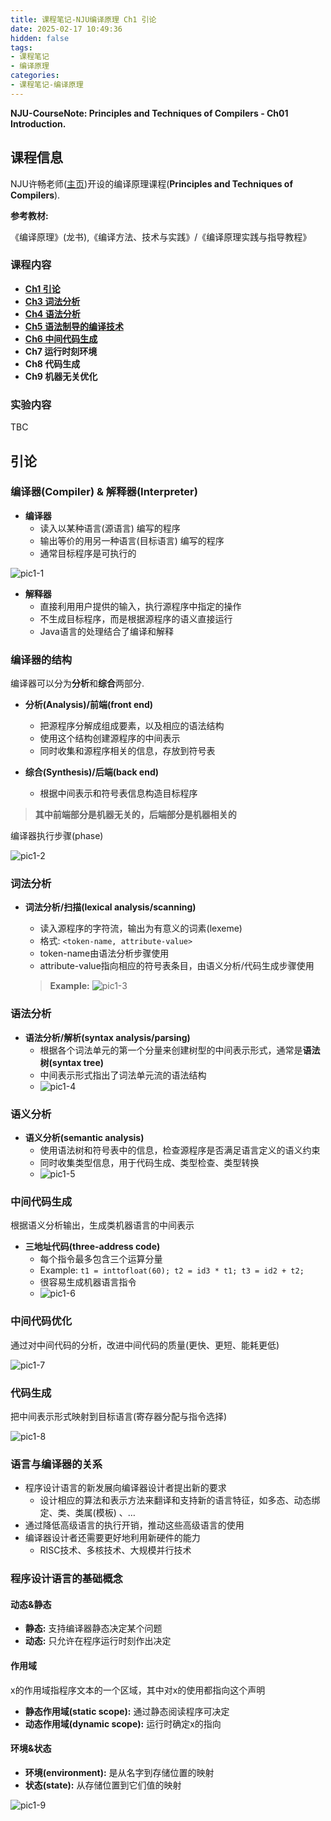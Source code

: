 ```yaml
---
title: 课程笔记-NJU编译原理 Ch1 引论
date: 2025-02-17 10:49:36
hidden: false
tags:
- 课程笔记
- 编译原理
categories:
- 课程笔记-编译原理
---
```


**NJU-CourseNote: Principles and Techniques of Compilers - Ch01 Introduction.**

<!--more-->

## 课程信息

NJU许畅老师([主页](https://cs.nju.edu.cn/changxu))开设的编译原理课程(**Principles and Techniques of Compilers**).

**参考教材:**

《编译原理》(龙书),《编译方法、技术与实践》/《编译原理实践与指导教程》

### 课程内容

- [**Ch1 引论**](https://la-pluma.github.io/Course-Compiler-1)
- [**Ch3 词法分析**](https://la-pluma.github.io/Course-Compiler-3)
- [**Ch4 语法分析**](https://la-pluma.github.io/Course-Compiler-4)
- [**Ch5 语法制导的编译技术**](https://la-pluma.github.io/Course-Compiler-5)
- [**Ch6 中间代码生成**](https://la-pluma.github.io/Course-Compiler-6)
- **Ch7 运行时刻环境**
- **Ch8 代码生成**
- **Ch9 机器无关优化**

### 实验内容

TBC

## 引论

### 编译器(Compiler) & 解释器(Interpreter)

- **编译器**
    - 读入以某种语言(源语言) 编写的程序
    - 输出等价的用另一种语言(目标语言) 编写的程序
    - 通常目标程序是可执行的

![pic1-1](Course-Compiler-1/pic1-1.png)

- **解释器**
    - 直接利用用户提供的输入，执行源程序中指定的操作
    - 不生成目标程序，而是根据源程序的语义直接运行
    - Java语言的处理结合了编译和解释

### 编译器的结构

编译器可以分为**分析**和**综合**两部分.

- **分析(Analysis)/前端(front end)**
    - 把源程序分解成组成要素，以及相应的语法结构
    - 使用这个结构创建源程序的中间表示
    - 同时收集和源程序相关的信息，存放到符号表

- **综合(Synthesis)/后端(back end)**
    - 根据中间表示和符号表信息构造目标程序

> **其中前端部分是机器无关的，后端部分是机器相关的**

编译器执行步骤(phase)

![pic1-2](Course-Compiler-1/pic1-2.png)

### 词法分析

- **词法分析/扫描(lexical analysis/scanning)**
    - 读入源程序的字符流，输出为有意义的词素(lexeme)
    - 格式: `<token-name, attribute-value>`
    - token-name由语法分析步骤使用
    - attribute-value指向相应的符号表条目，由语义分析/代码生成步骤使用

    > **Example:**
    > ![pic1-3](Course-Compiler-1/pic1-3.png)

### 语法分析

- **语法分析/解析(syntax analysis/parsing)**
    - 根据各个词法单元的第一个分量来创建树型的中间表示形式，通常是**语法树(syntax tree)**
    - 中间表示形式指出了词法单元流的语法结构
    - ![pic1-4](Course-Compiler-1/pic1-4.png)

### 语义分析

- **语义分析(semantic analysis)**
    - 使用语法树和符号表中的信息，检查源程序是否满足语言定义的语义约束
    - 同时收集类型信息，用于代码生成、类型检查、类型转换
    - ![pic1-5](Course-Compiler-1/pic1-5.png)

### 中间代码生成

根据语义分析输出，生成类机器语言的中间表示

- **三地址代码(three-address code)**
    - 每个指令最多包含三个运算分量
    - Example: `t1 = inttofloat(60); t2 = id3 * t1; t3 = id2 + t2;`
    - 很容易生成机器语言指令
    - ![pic1-6](Course-Compiler-1/pic1-6.png)

### 中间代码优化

通过对中间代码的分析，改进中间代码的质量(更快、更短、能耗更低)

![pic1-7](Course-Compiler-1/pic1-7.png)

### 代码生成

把中间表示形式映射到目标语言(寄存器分配与指令选择)

![pic1-8](Course-Compiler-1/pic1-8.png)

### 语言与编译器的关系

- 程序设计语言的新发展向编译器设计者提出新的要求
  - 设计相应的算法和表示方法来翻译和支持新的语言特征，如多态、动态绑定、类、类属(模板) 、…
- 通过降低高级语言的执行开销，推动这些高级语言的使用
- 编译器设计者还需要更好地利用新硬件的能力
  - RISC技术、多核技术、大规模并行技术

### 程序设计语言的基础概念

#### 动态&静态

- **静态:** 支持编译器静态决定某个问题
- **动态:** 只允许在程序运行时刻作出决定

#### 作用域

x的作用域指程序文本的一个区域，其中对x的使用都指向这个声明

- **静态作用域(static scope):** 通过静态阅读程序可决定
- **动态作用域(dynamic scope):** 运行时确定x的指向

#### 环境&状态

- **环境(environment):** 是从名字到存储位置的映射
- **状态(state):** 从存储位置到它们值的映射

![pic1-9](Course-Compiler-1/pic1-9.png)